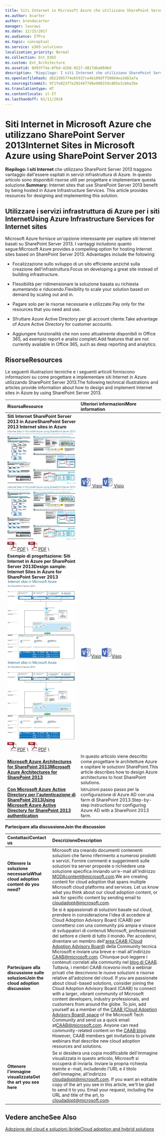 ```yaml
---
title: Siti Internet in Microsoft Azure che utilizzano SharePoint Server 2013
ms.author: bcarter
author: brendacarter
manager: laurawi
ms.date: 12/15/2017
ms.audience: ITPro
ms.topic: conceptual
ms.service: o365-solutions
localization_priority: Normal
ms.collection: Ent_O365
ms.custom: Ent_Architecture
ms.assetid: 0d93ff4a-8fbd-42b8-9227-d817dba0046d
description: 'Riepilogo: I siti Internet che utilizzano SharePoint Server 2013 traggono vantaggio dall''essere ospitati in servizi infrastruttura di Azure. In questo articolo sono disponibili risorse utili per progettare e implementare questa soluzione.'
ms.openlocfilehash: d822d957f4eb5937ce4b109dff58684ea3d83afa
ms.sourcegitcommit: 9f1fe023f7e2924477d6e9003fdc805e3cb6e2be
ms.translationtype: HT
ms.contentlocale: it-IT
ms.lasthandoff: 01/11/2018
---
```

# <a name="internet-sites-in-microsoft-azure-using-sharepoint-server-2013"></a><span data-ttu-id="5432a-104">Siti Internet in Microsoft Azure che utilizzano SharePoint Server 2013</span><span class="sxs-lookup"><span data-stu-id="5432a-104">Internet Sites in Microsoft Azure using SharePoint Server 2013</span></span>

 <span data-ttu-id="5432a-p102">**Riepilogo: I siti Internet** che utilizzano SharePoint Server 2013 traggono vantaggio dall'essere ospitati in servizi infrastruttura di Azure. In questo articolo sono disponibili risorse utili per progettare e implementare questa soluzione.</span><span class="sxs-lookup"><span data-stu-id="5432a-p102">**Summary:** Internet sites that use SharePoint Server 2013 benefit by being hosted in Azure Infrastructure Services. This article provides resources for designing and implementing this solution.</span></span>
  
## <a name="using-azure-infrastructure-services-for-internet-sites"></a><span data-ttu-id="5432a-107">Utilizzare i servizi infrastruttura di Azure per i siti Internet</span><span class="sxs-lookup"><span data-stu-id="5432a-107">Using Azure Infrastructure Services for Internet sites</span></span>

<span data-ttu-id="5432a-p103">Microsoft Azure fornisce un'opzione interessante per ospitare siti Internet basati su SharePoint Server 2013. I vantaggi includono quanto segue:</span><span class="sxs-lookup"><span data-stu-id="5432a-p103">Microsoft Azure provides a compelling option for hosting Internet sites based on SharePoint Server 2013. Advantages include the following:</span></span>
  
- <span data-ttu-id="5432a-110">Focalizzazione sullo sviluppo di un sito efficiente anziché sulla creazione dell'infrastruttura.</span><span class="sxs-lookup"><span data-stu-id="5432a-110">Focus on developing a great site instead of building infrastructure.</span></span>
    
- <span data-ttu-id="5432a-111">Flessibilità per ridimensionare la soluzione basata su richiesta aumentando e riducendo.</span><span class="sxs-lookup"><span data-stu-id="5432a-111">Flexibility to scale your solution based on demand by scaling out and in.</span></span>
    
- <span data-ttu-id="5432a-112">Pagare solo per le risorse necessarie e utilizzate.</span><span class="sxs-lookup"><span data-stu-id="5432a-112">Pay only for the resources that you need and use.</span></span>
    
- <span data-ttu-id="5432a-113">Sfruttare Azure Active Directory per gli account cliente.</span><span class="sxs-lookup"><span data-stu-id="5432a-113">Take advantage of Azure Active Directory for customer accounts.</span></span>
    
- <span data-ttu-id="5432a-114">Aggiungere funzionalità che non sono attualmente disponibili in Office 365, ad esempio report e analisi completi.</span><span class="sxs-lookup"><span data-stu-id="5432a-114">Add features that are not currently available in Office 365, such as deep reporting and analytics.</span></span>
    
## <a name="resources"></a><span data-ttu-id="5432a-115">Risorse</span><span class="sxs-lookup"><span data-stu-id="5432a-115">Resources</span></span>

<span data-ttu-id="5432a-116">Le seguenti illustrazioni tecniche e i seguenti articoli forniscono informazioni su come progettare e implementare siti Internet in Azure utilizzando SharePoint Server 2013.</span><span class="sxs-lookup"><span data-stu-id="5432a-116">The following technical illustrations and articles provide information about how to design and implement Internet sites in Azure by using SharePoint Server 2013.</span></span>
  
|<span data-ttu-id="5432a-117">**Risorsa**</span><span class="sxs-lookup"><span data-stu-id="5432a-117">**Resource**</span></span>|<span data-ttu-id="5432a-118">**Ulteriori informazioni**</span><span class="sxs-lookup"><span data-stu-id="5432a-118">**More information**</span></span>|
|:-----|:-----|
|<span data-ttu-id="5432a-119">**Siti Internet SharePoint Server 2013 in Azure**</span><span class="sxs-lookup"><span data-stu-id="5432a-119">**SharePoint Server 2013 Internet sites in Azure**</span></span> <br/> <span data-ttu-id="5432a-120">[![Immagine di siti Internet in Azure con SharePoint](images/MS_AZ_SPInternetSites.jpg)          ](https://go.microsoft.com/fwlink/p/?LinkId=392552)</span><span class="sxs-lookup"><span data-stu-id="5432a-120">[![Image of Internet sites in Azure using SharePoint](images/MS_AZ_SPInternetSites.jpg)          ](https://go.microsoft.com/fwlink/p/?LinkId=392552)</span></span> <br/> <span data-ttu-id="5432a-121">![File PDF](images/ITPro_Other_PDFicon.png)[PDF](https://go.microsoft.com/fwlink/p/?LinkId=392552)  \\</span><span class="sxs-lookup"><span data-stu-id="5432a-121">![PDF file](images/ITPro_Other_PDFicon.png)[PDF](https://go.microsoft.com/fwlink/p/?LinkId=392552)  \\</span></span>| <span data-ttu-id="5432a-122">[![File Visio](images/ITPro_Other_VisioIcon.jpg)          ](https://go.microsoft.com/fwlink/p/?LinkId=392551)[Visio](https://go.microsoft.com/fwlink/p/?LinkId=392551)</span><span class="sxs-lookup"><span data-stu-id="5432a-122">[![Visio file](images/ITPro_Other_VisioIcon.jpg)          ](https://go.microsoft.com/fwlink/p/?LinkId=392551)[Visio](https://go.microsoft.com/fwlink/p/?LinkId=392551)</span></span> <br/> |<span data-ttu-id="5432a-123">Questo modello di architettura descrive le attività di progettazione e le scelte di architettura consigliate per i siti Internet in Azure.</span><span class="sxs-lookup"><span data-stu-id="5432a-123">This architecture model outlines key design activities and recommended architecture choices for Internet sites in Azure.</span></span>  <br/> |
|<span data-ttu-id="5432a-124">**Esempio di progettazione: Siti Internet in Azure per SharePoint Server 2013**</span><span class="sxs-lookup"><span data-stu-id="5432a-124">**Design sample: Internet Sites in Azure for SharePoint Server 2013**</span></span> <br/> <span data-ttu-id="5432a-125">[![Immagine dell'esempio di progettazione: siti Internet in Microsoft Azure per SharePoint 2013](images/MS_AZ_InternetSitesDesignSample.jpg)          ](https://go.microsoft.com/fwlink/p/?LinkId=392549)</span><span class="sxs-lookup"><span data-stu-id="5432a-125">[![Image of the Design sample: Internet sites in Microsoft Azure for SharePoint 2013](images/MS_AZ_InternetSitesDesignSample.jpg)          ](https://go.microsoft.com/fwlink/p/?LinkId=392549)</span></span> <br/> <span data-ttu-id="5432a-126">![File PDF](images/ITPro_Other_PDFicon.png)[PDF](https://go.microsoft.com/fwlink/p/?LinkId=392549)  \\</span><span class="sxs-lookup"><span data-stu-id="5432a-126">![PDF file](images/ITPro_Other_PDFicon.png)[PDF](https://go.microsoft.com/fwlink/p/?LinkId=392549)  \\</span></span>| <span data-ttu-id="5432a-127">![File Visio](images/ITPro_Other_VisioIcon.jpg)[Visio](https://go.microsoft.com/fwlink/p/?LinkId=392548)</span><span class="sxs-lookup"><span data-stu-id="5432a-127">![Visio file](images/ITPro_Other_VisioIcon.jpg)[Visio](https://go.microsoft.com/fwlink/p/?LinkId=392548)</span></span> <br/> |<span data-ttu-id="5432a-128">Utilizzare questo esempio di progettazione come punto di partenza per la propria architettura.</span><span class="sxs-lookup"><span data-stu-id="5432a-128">Use this design sample as a starting point for your own architecture.</span></span>  <br/> |
|<span data-ttu-id="5432a-129">**[Microsoft Azure Architectures for SharePoint 2013](microsoft-azure-architectures-for-sharepoint-2013.md)**</span><span class="sxs-lookup"><span data-stu-id="5432a-129">**[Microsoft Azure Architectures for SharePoint 2013](microsoft-azure-architectures-for-sharepoint-2013.md)**</span></span> <br/> |<span data-ttu-id="5432a-130">In questo articolo viene descritto come progettare le architetture Azure e ospitare le soluzioni SharePoint.</span><span class="sxs-lookup"><span data-stu-id="5432a-130">This article describes how to design Azure architectures to host SharePoint solutions.</span></span>  <br/> |
|<span data-ttu-id="5432a-131">**[Con Microsoft Azure Active Directory per l'autenticazione di SharePoint 2013](using-microsoft-azure-active-directory-for-sharepoint-2013-authentication.md)**</span><span class="sxs-lookup"><span data-stu-id="5432a-131">**[Using Microsoft Azure Active Directory for SharePoint 2013 authentication](using-microsoft-azure-active-directory-for-sharepoint-2013-authentication.md)**</span></span> <br/> |<span data-ttu-id="5432a-132">Istruzioni passo passo per la configurazione di Azure AD con una farm di SharePoint 2013.</span><span class="sxs-lookup"><span data-stu-id="5432a-132">Step-by-step instructions for configuring Azure AD with a SharePoint 2013 farm.</span></span>  <br/> |
   
<span data-ttu-id="5432a-133">**Partecipare alla discussione**</span><span class="sxs-lookup"><span data-stu-id="5432a-133">**Join the discussion**</span></span>

|<span data-ttu-id="5432a-134">**Contattaci**</span><span class="sxs-lookup"><span data-stu-id="5432a-134">**Contact us**</span></span>|<span data-ttu-id="5432a-135">**Descrizione**</span><span class="sxs-lookup"><span data-stu-id="5432a-135">**Description**</span></span>|
|:-----|:-----|
|<span data-ttu-id="5432a-136">**Ottenere la soluzione necessaria**</span><span class="sxs-lookup"><span data-stu-id="5432a-136">**What cloud adoption content do you need?**</span></span> <br/> |<span data-ttu-id="5432a-p104">Microsoft sta creando documenti contenenti soluzioni che fanno riferimento a numerosi prodotti e servizi. Fornire commenti e suggerimenti sulle soluzioni tra server proposte o richiedere una soluzione specifica inviando un'e-mail all'indirizzo [MODAcontent@microsoft.com](mailto:cloudadopt@microsoft.com?Subject=[Cloud%20Adoption%20Content%20Feedback]:%20).</span><span class="sxs-lookup"><span data-stu-id="5432a-p104">We are creating content for cloud adoption that spans multiple Microsoft cloud platforms and services. Let us know what you think about our cloud adoption content, or ask for specific content by sending email to [cloudadopt@microsoft.com](mailto:cloudadopt@microsoft.com?Subject=[Cloud%20Adoption%20Content%20Feedback]:%20).  </span></span><br/> |
|<span data-ttu-id="5432a-139">**Partecipare alla discussione sulle soluzioni**</span><span class="sxs-lookup"><span data-stu-id="5432a-139">**Join the cloud adoption discussion**</span></span> <br/> |<span data-ttu-id="5432a-p105">Se si è appassionati di soluzioni basate sul cloud, prendere in considerazione l'idea di accedere al Cloud Adoption Advisory Board (CAAB) per connettersi con una community più ampia e vivace di sviluppatori di contenuti Microsoft, professionisti del settore e clienti di tutto il mondo. Per accedervi, diventare un membro dell'[area CAAB (Cloud Adoption Advisory Board)](https://aka.ms/caab) della Community tecnica Microsoft e inviare una breve e-mail all'indirizzo [CAAB@microsoft.com](mailto:caab@microsoft.com?Subject=I%20just%20joined%20the%20Cloud%20Adoption%20Advisory%20Board!). Chiunque può leggere i contenuti correlati alla community nel [blog di CAAB](https://blogs.technet.com/b/solutions_advisory_board/). Tuttavia, i membri CAAB ricevono inviti a webinar privati che descrivono le nuove soluzioni e risorse relative all'adozione del cloud.  </span><span class="sxs-lookup"><span data-stu-id="5432a-p105">If you are passionate about cloud-based solutions, consider joining the Cloud Adoption Advisory Board (CAAB) to connect with a larger, vibrant community of Microsoft content developers, industry professionals, and customers from around the globe. To join, add yourself as a member of the [CAAB (Cloud Adoption Advisory Board) space](https://aka.ms/caab) of the Microsoft Tech Community and send us a quick email at[CAAB@microsoft.com](mailto:caab@microsoft.com?Subject=I%20just%20joined%20the%20Cloud%20Adoption%20Advisory%20Board!). Anyone can read community-related content on the [CAAB blog](https://blogs.technet.com/b/solutions_advisory_board/). However, CAAB members get invitations to private webinars that describe new cloud adoption resources and solutions.  </span></span><br/> |
|<span data-ttu-id="5432a-143">**Ottenere l'immagine visualizzata**</span><span class="sxs-lookup"><span data-stu-id="5432a-143">**Get the art you see here**</span></span> <br/> |<span data-ttu-id="5432a-p106">Se si desidera una copia modificabile dell'immagine visualizzata in questo articolo, Microsoft si occuperà di inviarla. Inviare la propria richiesta tramite e-mail, includendo l'URL e il titolo dell'immagine, all'indirizzo [cloudadopt@microsoft.com](mailto:cloudadopt@microsoft.com?subject=[Art%20Request]:%20).  </span><span class="sxs-lookup"><span data-stu-id="5432a-p106">If you want an editable copy of the art you see in this article, we'll be glad to send it to you. Email your request, including the URL and title of the art, to [cloudadopt@microsoft.com](mailto:cloudadopt@microsoft.com?subject=[Art%20Request]:%20).  </span></span><br/> |
   
## <a name="see-also"></a><span data-ttu-id="5432a-146">Vedere anche</span><span class="sxs-lookup"><span data-stu-id="5432a-146">See Also</span></span>

[<span data-ttu-id="5432a-147">Adozione del cloud e soluzioni ibride</span><span class="sxs-lookup"><span data-stu-id="5432a-147">Cloud adoption and hybrid solutions</span></span>](cloud-adoption-and-hybrid-solutions.md)



